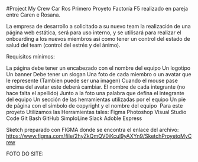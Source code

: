 #Project My Crew Car Ros
Primero Proyeto Factoría F5 realizado en pareja entre Caren e Rosana.

La empresa de desarrollo a solicitado a su nuevo team la realización de una página web estática, será para uso interno, y se utilisará para realizar el onboarding a los nuevos miembros así como tener un control del estado de salud del team (control del estrés y del ánimo).

Requisitos mínimos:

La página debe tener un encabezado con el nombre del equipo
Un logotipo
Un banner
Debe tener un slogan
Una foto de cada miembro o un avatar que le represente (Tambien puede ser una imagen)
Cuando el mouse pase encima del avatar este deberá cambiar.
El nombre de cada integrante (no hace falta el apellido)
Junto a la foto una palabra que defina el integrante del equipo
Un sección de las herramientas utilizadas por el equipo
Un pie de página con el símbolo de copyright y el nombre del equipo
​
Para este proyeto Utilizamos las Herramientas tales:
   Figma
   Photoshop
   Visual Studio Code
   Git Bash
   GitHub
   SimploLine
   Slack
   Adoble Espress

   Sketch preparado con FIGMA donde se encontra el enlace del archivo:
   https://www.figma.com/file/2hyZkQmQV0iKcul9yAXYn9/SketchProyetoMyCrew

   FOTO DO SITE: